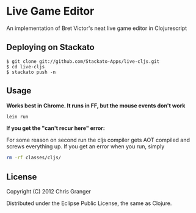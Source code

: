 # Live Game Editor

An implementation of Bret Victor's neat live game editor in Clojurescript

## Deploying on Stackato

    $ git clone git://github.com/Stackato-Apps/live-cljs.git
    $ cd live-cljs
    $ stackato push -n

## Usage

**Works best in Chrome. It runs in FF, but the mouse events don't work**

```bash
lein run
```
__If you get the "can't recur here" error:__

For some reason on second run the cljs compiler gets AOT compiled and screws everything up. If you get an error when you run, simply

```bash
rm -rf classes/cljs/
```

## License

Copyright (C) 2012 Chris Granger

Distributed under the Eclipse Public License, the same as Clojure.

